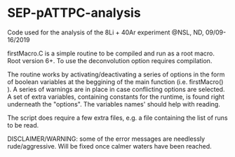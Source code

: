 # SEP-pATTPC-analysis
Code used for the analysis of the 8Li + 40Ar experiment @NSL, ND, 09/09-16/2019

firstMacro.C is a simple routine to be compiled and run as a root macro. Root version 6+.
To use the deconvolution option requires compilation.

The routine works by activating/deactivating a series of options in the form of boolean variables at the beggining of the main function (i.e. firstMacro() ). A series of warnings are in place in case conflicting options are selected.
A set of extra variables, containing constants for the runtime, is found right underneath the "options". The variables names' should help with reading.

The script does require a few extra files, e.g. a file containing the list of runs to be read.

DISCLAIMER/WARNING: some of the error messages are needlessly rude/aggressive. Will be fixed once calmer waters have been reached.


